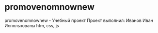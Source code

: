 # promovenomnownew
promovenomnownew - Учебный проект
Проект выполнил: Иванов Иван
Использованы htm, css, js
